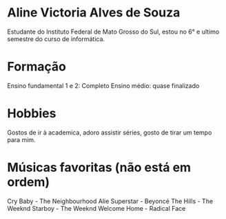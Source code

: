 # Aline Victoria Alves de Souza

Estudante do Instituto Federal de Mato Grosso do Sul, estou no 6° e ultimo semestre do curso de informática.

# Formação

Ensino fundamental  1 e 2: Completo
Ensino médio: quase finalizado

# Hobbies

Gostos de ir à academica, adoro assistir séries, gosto de tirar um tempo para mim.

# Músicas favoritas (não está em ordem)

Cry Baby - The Neighbourhood
Alie Superstar - Beyoncé
The Hills - The Weeknd
Starboy - The Weeknd
Welcome Home - Radical Face